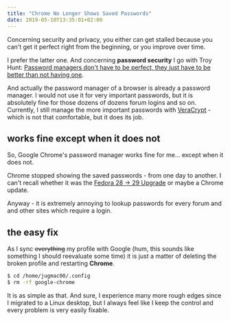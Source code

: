 ```yaml
---
title: "Chrome No Longer Shows Saved Passwords"
date: 2019-05-10T13:35:01+02:00
---
```


Concerning security and privacy,
you either can get stalled because you can't get it perfect right from the beginning,
or you improve over time.

I prefer the latter one.
And concerning **password security** I go with Troy Hunt:
[Password managers don't have to be perfect, they just have to be better than not having one](https://www.troyhunt.com/password-managers-dont-have-to-be-perfect-they-just-have-to-be-better-than-not-having-one/).

And actually the password manager of a browser is already a password manager.
I would not use it for very important passwords,
but it is absolutely fine for those dozens of dozens forum logins and so on.
Currently, I still manage the more important passwords with [VeraCrypt](https://www.veracrypt.fr/en/Home.html) - which is not that comfortable, but it does its job.

## works fine except when it does not

So, Google Chrome's password manager works fine for me... except when it does not.

Chrome stopped showing the saved passwords - from one day to another.
I can't recall whether it was the [Fedora 28 -> 29 Upgrade](https://fedoramagazine.org/upgrading-fedora-28-fedora-29/) or maybe a Chrome update.

Anyway - it is extremely annoying to lookup passwords for every forum and and other sites which require a login.

## the easy fix

As I sync ~~everything~~ my profile with Google (hum, this sounds like something I should reevaluate some time) it is just a matter of deleting the broken profile and restarting **Chrome**.

```bash
$ cd /home/jugmac00/.config
$ rm -rf google-chrome
```

It is as simple as that.
And sure, I experience many more rough edges since I migrated to a Linux desktop,
but I always feel like I keep the control and every problem is very easily fixable.
